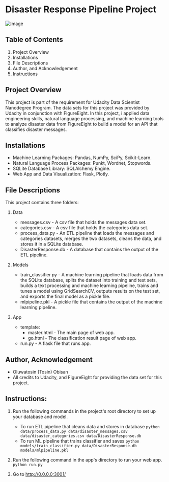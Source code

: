 # Disaster Response Pipeline Project
![image](https://user-images.githubusercontent.com/46941095/83839679-86d8d180-a6b1-11ea-9829-4fcc3c0aa987.png)

## Table of Contents
1. Project Overview
2. Installations
3. File Descriptions
4. Author, and Acknowledgement
5. Instructions

## Project Overview
This project is part of the requirement for Udacity Data Scientist Nanodegree Program. The data sets for this project was provided by Udacity in conjunction with FigureEight. In this project, i applied data engineering skills, natural language processing, and machine learning tools to analyze disaster data from FigureEight to build a model for an API that classifies disaster messages.

## Installations
* Machine Learning Packages: Pandas, NumPy, SciPy,  Scikit-Learn.
* Natural Language Process Packages: Punkt, Wordnet, Stopwords.
* SQLite Database Library: SQLAlchemy Engine.
* Web App and Data Visualization: Flask, Plotly.

## File Descriptions
This project contains three folders:
1. Data
    * messages.csv - A csv file that holds the messages data set.
    * categories.csv - A csv file that holds the categories data set.
    * process_data.py - An ETL pipeline that loads the messages and categories datasets, merges the two datasets, cleans the data, and stores it in a SQLite database.
    * DisasterResponse.db - A database that contains the output of the ETL pipeline.


2. Models
    * train_classifier.py - A machine learning pipeline that loads data from the SQLite database, splits the dataset into training and test sets, builds a text processing and machine learning pipeline, trains and tunes a model using GridSearchCV, outputs results on the test set, and exports the final model as a pickle file.
    * mlpipeline.pkl - A pickle file that contains the output of the machine learning pipeline.


3. App
    * template:
      - master.html - The main page of web app.
      - go.html - The classification result page of web app.
    * run.py - A flask file that runs app.

## Author, Acknowledgement
* Oluwatosin (Tosin) Obisan
* All credits to Udacity, and FigureEight for providing the data set for this project.

## Instructions:
1. Run the following commands in the project's root directory to set up your database and model.

    - To run ETL pipeline that cleans data and stores in database
        `python data/process_data.py data/disaster_messages.csv data/disaster_categories.csv data/DisasterResponse.db`
    - To run ML pipeline that trains classifier and saves
        `python models/train_classifier.py data/DisasterResponse.db models/mlpipeline.pkl`

2. Run the following command in the app's directory to run your web app.
    `python run.py`

3. Go to http://0.0.0.0:3001/

